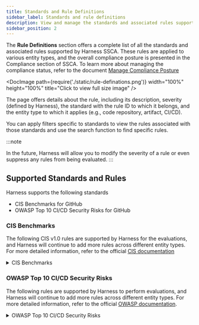 ```yaml
---
title: Standards and Rule Definitions
sidebar_label: Standards and rule definitions
description: View and manage the standards and associated rules supported by Harness SSCA
sidebar_position: 2
---
```


The **Rule Definitions** section offers a complete list of all the standards and associated rules supported by Harness SSCA. These rules are applied to various entity types, and the overall compliance posture is presented in the Compliance section of SSCA. To learn more about managing the compliance status, refer to the document [Manage Compliance Posture](./manage-compliance-posture)

<DocImage path={require('./static/rule-definations.png')} width="100%" height="100%" title="Click to view full size image" />

The page offers details about the rule, including its description, severity (defined by Harness), the standard with the rule ID to which it belongs, and the entity type to which it applies (e.g., code repository, artifact, CI/CD).

You can apply filters specific to standards to view the rules associated with those standards and use the search function to find specific rules.

:::note

In the future, Harness will allow you to modify the severity of a rule or even suppress any rules from being evaluated.
:::

## Supported Standards and Rules

Harness supports the following standards

* CIS Benchmarks for GitHub
* OWASP Top 10 CI/CD Security Risks for GitHub


### CIS Benchmarks

The following CIS v1.0 rules are supported by Harness for the evaluations, and Harness will continue to add more rules across different entity types. For more detailed information, refer to the official [CIS documentation](https://www.cisecurity.org/benchmark/software-supply-chain-security) 

<details>
<summary>CIS Benchmarks</summary>

| **Serial Number** | **Rule Name** | **Entity**  |
|-------------------|---------------|-------------|
| 1                 | Ensure all public repositories contain a SECURITY.md file | Source Code |
| 2                 | Ensure repository creation is limited to specific members | Source Code |
| 3                 | Ensure repository deletion is limited to specific members | Source Code |
| 4                 | Ensure issue deletion is limited to specific members | Source Code |
| 5                 | Ensure inactive users are reviewed and removed from repositories | Source Code |
| 6                 | Ensure proper access controls are implemented on repositories | Source Code |
| 7                 | Ensure all repositories have a README.md file | Source Code |
| 8                 | Ensure repositories are regularly backed up | Source Code |
| 9                 | Ensure repository forks are only created with proper authorization | Source Code |
| 10                | Ensure external collaborators are reviewed periodically | Source Code |
| 11                | Ensure repositories are scanned for sensitive data | Source Code |
| 12                | Ensure repositories are regularly scanned for vulnerabilities | Source Code |
| 13                | Ensure code reviews are conducted for all repository changes | Source Code |
| 14                | Ensure only authorized users can create repositories | Source Code |
| 15                | Ensure repository configurations follow security best practices | Source Code |
| 16                | Ensure repositories are configured to enforce branch protections | Source Code |
| 17                | Ensure repositories have a security policy in place | Source Code |
| 18                | Ensure all contributors have signed a Contributor License Agreement | Source Code |
| 19                | Ensure repositories are configured to deny force pushes | Source Code |
| 20                | Ensure repositories are archived when no longer needed | Source Code |
| 21                | Ensure regular reviews of repository access permissions | Source Code |
| 22                | Ensure pushing of new code is restricted to specific individuals or teams | Source Code |
| 23                | Ensure force pushes code to branches is denied | Source Code |
| 24                | Ensure that there are restrictions on who can dismiss code change reviews | Source Code |
| 25                | Ensure dependencies are pinned to a specific, verified version | Dependencies |
| 26                | Ensure packages are automatically scanned for known vulnerabilities | Dependencies |
| 27                | Ensure packages are automatically scanned for license implications | Dependencies |
| 28                | Ensure pipelines are automatically scanned for vulnerabilities | Build Pipelines |
| 29                | Ensure scanners are in place to identify and prevent sensitive data in pipeline files | Build Pipelines |
| 30                | Ensure all build steps are defined as code | Build Pipelines |
| 31                | Ensure access to the build process's triggering is minimized | Build Pipelines |
| 32                | Ensure all external dependencies used in the build process are locked | Build Pipelines |
| 33                | Ensure pipeline steps produce an SBOM | Build Pipelines |
| 34                | Ensure user's access to the package registry utilizes MFA | Artifacts |
| 35                | Ensure anonymous access to artifacts is revoked | Artifacts |
| 36                | Ensure webhooks of the package registry are secured | Artifacts |

</details>

### OWASP Top 10 CI/CD Security Risks
The following rules are supported by Harness to perform evaluations, and Harness will continue to add more rules across different entity types. For more detailed information, refer to the official [OWASP documentation](https://owasp.org/www-project-top-10-ci-cd-security-risks/).

<details>
<summary>OWASP Top 10 CI/CD Security Risks</summary>

| **Serial Number** | **Rule Name** | **Entity** |
|-------------------|---------------|------------|
| 1                 | Ensure repositories have a CODEOWNERS file | SCM        |
| 2                 | Ensure organization private repositories cannot be forked | SCM        |
| 3                 | Ensure fork is not enabled for private repository | SCM        |
| 4                 | Ensure GitHub action workflows do not have personal access tokens | SCM        |
| 5                 | Ensure GitHub action workflows do not have permission to approve PR reviews at the repository level. | SCM      |
| 6                 | Ensure all organization secrets are rotated within 180 days | SCM      |
| 7                 | Ensure inactive users are reviewed and removed periodically | SCM      |
| 8                 | Ensure the organization is requiring members to use MFA | SCM      |
| 9                 | Ensure an organization's identity is confirmed with a Verified badge | SCM      |
| 10                | Ensure all checks have passed before the merge of new code | SCM      |
| 11                | Ensure linear history is required | SCM      |
| 12                | Ensure branch deletions are denied | SCM      |
| 13                | Ensure previous approvals are dismissed when updates are introduced to a code change proposal | SCM      |
| 14                | Ensure GitHub actions do not have 'write' permission on critical resources | SCM      |
| 15                | Ensure GitHub workflows do not publish deployment secrets to logs | SCM      |
| 16                | Ensure GitHub action workflows do not use deprecated actions | SCM      |
| 17                | Ensure GitHub actions are not dependent on unverified third-party actions | SCM      |
| 18                | Ensure organization repositories use only verified actions | SCM      |
| 19                | Ensure that sensitive data is not exposed in the code repository | SCM      |
| 20                | Ensure regular audits of repository contents | SCM      |


</details>
